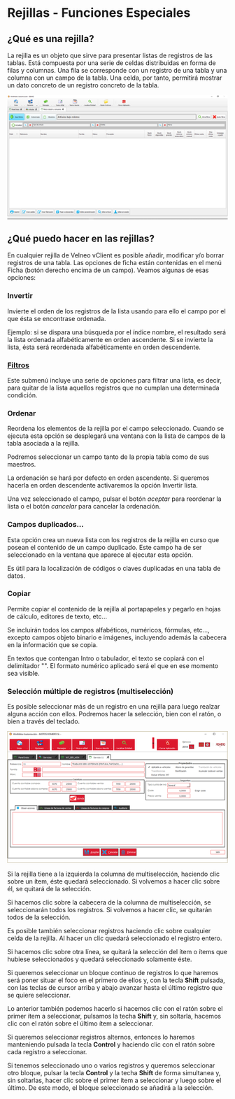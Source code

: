# Rejillas - Funciones Especiales

## ¿Qué es una rejilla?

 La rejilla es un objeto que sirve para presentar listas de registros de las tablas. Está compuesta por una serie de celdas distribuidas en forma de filas y columnas. Una fila se corresponde con un registro de una tabla y una columna con un campo de la tabla. Una celda, por tanto, permitirá mostrar un dato concreto de un registro concreto de la tabla.

![](../.gitbook/assets/image%20%28450%29.png)

## ¿Qué puedo hacer en las rejillas?

En cualquier rejilla de Velneo vClient es posible añadir, modificar y/o borrar registros de una tabla. Las opciones de ficha están contenidas en el menú Ficha \(botón derecho encima de un campo\). Veamos algunas de esas opciones:

### Invertir <a id="selecci&#xF3;n-m&#xFA;ltiple-de-registros-multiselecci&#xF3;n"></a>

Invierte el orden de los registros de la lista usando para ello el campo por el que ésta se encontrase ordenada.

Ejemplo: si se dispara una búsqueda por el índice nombre, el resultado será la lista ordenada alfabéticamente en orden ascendente. Si se invierte la lista, ésta será reordenada alfabéticamente en orden descendente.

### [Filtros](../tutoriales/uso-de-los-nuevos-filtros-rapidos.md) <a id="selecci&#xF3;n-m&#xFA;ltiple-de-registros-multiselecci&#xF3;n"></a>

Este submenú incluye una serie de opciones para filtrar una lista, es decir, para quitar de la lista aquellos registros que no cumplan una determinada condición.

### Ordenar <a id="selecci&#xF3;n-m&#xFA;ltiple-de-registros-multiselecci&#xF3;n"></a>

Reordena los elementos de la rejilla por el campo seleccionado. Cuando se ejecuta esta opción se desplegará una ventana con la lista de campos de la tabla asociada a la rejilla.

Podremos seleccionar un campo tanto de la propia tabla como de sus maestros.

La ordenación se hará por defecto en orden ascendente. Si queremos hacerla en orden descendente activaremos la opción Invertir lista.

Una vez seleccionado el campo, pulsar el botón _aceptar_ para reordenar la lista o el botón _cancelar_ para cancelar la ordenación.

### Campos duplicados... <a id="selecci&#xF3;n-m&#xFA;ltiple-de-registros-multiselecci&#xF3;n"></a>

Esta opción crea un nueva lista con los registros de la rejilla en curso que posean el contenido de un campo duplicado. Este campo ha de ser seleccionado en la ventana que aparece al ejecutar esta opción.

Es útil para la localización de códigos o claves duplicadas en una tabla de datos.

### Copiar <a id="selecci&#xF3;n-m&#xFA;ltiple-de-registros-multiselecci&#xF3;n"></a>

Permite copiar el contenido de la rejilla al portapapeles y pegarlo en hojas de cálculo, editores de texto, etc...

Se incluirán todos los campos alfabéticos, numéricos, fórmulas, etc..., excepto campos objeto binario e imágenes, incluyendo además la cabecera en la información que se copia.

En textos que contengan Intro o tabulador, el texto se copiará con el delimitador "". El formato numérico aplicado será el que en ese momento sea visible.

### Selección múltiple de registros \(multiselección\) <a id="selecci&#xF3;n-m&#xFA;ltiple-de-registros-multiselecci&#xF3;n"></a>

Es posible seleccionar más de un registro en una rejilla para luego realzar alguna acción con ellos. Podremos hacer la selección, bien con el ratón, o bien a través del teclado.

![](../.gitbook/assets/image%20%28151%29.png)

Si la rejilla tiene a la izquierda la columna de multiselección, haciendo clic sobre un ítem, éste quedará seleccionado. Si volvemos a hacer clic sobre él, se quitará de la selección.

Si hacemos clic sobre la cabecera de la columna de multiselección, se seleccionarán todos los registros. Si volvemos a hacer clic, se quitarán todos de la selección.

Es posible también seleccionar registros haciendo clic sobre cualquier celda de la rejilla. Al hacer un clic quedará seleccionado el registro entero.

Si hacemos clic sobre otra línea, se quitará la selección del ítem o ítems que hubiese seleccionados y quedará seleccionado solamente éste.

Si queremos seleccionar un bloque continuo de registros lo que haremos será poner situar el foco en el primero de ellos y, con la tecla **Shift** pulsada, con las teclas de cursor arriba y abajo avanzar hasta el último registro que se quiere seleccionar.

Lo anterior también podemos hacerlo si hacemos clic con el ratón sobre el primer ítem a seleccionar, pulsamos la techa **Shift** y, sin soltarla, hacemos clic con el ratón sobre el último ítem a seleccionar.

Si queremos seleccionar registros alternos, entonces lo haremos manteniendo pulsada la tecla **Control** y haciendo clic con el ratón sobre cada registro a seleccionar.

Si tenemos seleccionado uno o varios registros y queremos seleccionar otro bloque, pulsar la tecla **Control** y la techa **Shift** de forma simultanea y, sin soltarlas, hacer clic sobre el primer ítem a seleccionar y luego sobre el último. De este modo, el bloque seleccionado se añadirá a la selección.


